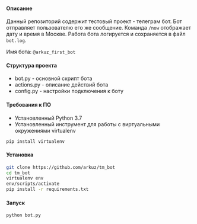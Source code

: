 #### Описание
Данный репозиторий содержит тестовый проект - телеграм бот. Бот отправляет пользователю его же сообщение. Команда `/now` отображает дату и время в Москве. Работа бота логируется и сохраняется в файл `bot.log`.


Имя бота: `@arkuz_first_bot`

#### Структура проекта
 - bot.py - основной скрипт бота
 - actions.py - описание действий бота
 - config.py - настройки подключения к боту 
 
#### Требования к ПО
- Установленный Python 3.7
- Установленный инструмент для работы с виртуальными окружениями virtualenv
```bash
pip install virtualenv
```

#### Установка
```bash
git clone https://github.com/arkuz/tm_bot
cd tm_bot
virtualenv env
env/scripts/activate
pip install -r requirements.txt
```

#### Запуск
```bash
python bot.py
```
